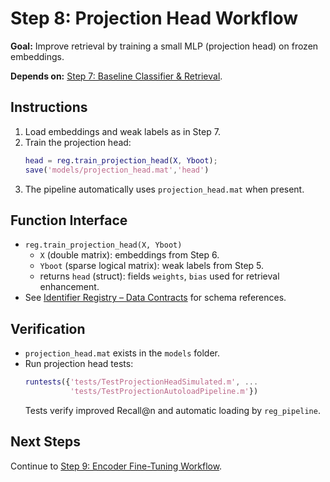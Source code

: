 # Step 8: Projection Head Workflow

**Goal:** Improve retrieval by training a small MLP (projection head) on frozen embeddings.

**Depends on:** [Step 7: Baseline Classifier & Retrieval](step07_baseline_classifier.md).

## Instructions
1. Load embeddings and weak labels as in Step 7.
2. Train the projection head:
   ```matlab
   head = reg.train_projection_head(X, Yboot);
   save('models/projection_head.mat','head')
   ```
3. The pipeline automatically uses `projection_head.mat` when present.

## Function Interface
- `reg.train_projection_head(X, Yboot)`  
  - `X` (double matrix): embeddings from Step 6.  
  - `Yboot` (sparse logical matrix): weak labels from Step 5.  
  - returns `head` (struct): fields `weights`, `bias` used for retrieval enhancement.  
- See [Identifier Registry – Data Contracts](identifier_registry.md#data-contracts) for schema references.

## Verification
- `projection_head.mat` exists in the `models` folder.
- Run projection head tests:
  ```matlab
  runtests({'tests/TestProjectionHeadSimulated.m', ...
            'tests/TestProjectionAutoloadPipeline.m'})
  ```
  Tests verify improved Recall@n and automatic loading by `reg_pipeline`.

## Next Steps
Continue to [Step 9: Encoder Fine-Tuning Workflow](step09_encoder_finetuning.md).
